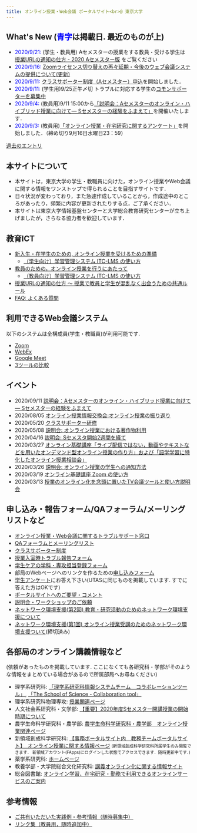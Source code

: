 ```yaml
---
title: オンライン授業・Web会議 ポータルサイト<br>@ 東京大学
---
```


What's New (<span style="color:blue;">青字</span>は掲載日. 最近のものが上)
---------------------------
* <span style="color:blue;">2020/9/21:</span> (学生・教員用) Aセメスターの授業をする教員・受ける学生は [授業URLの通知の仕方 - 2020 Aセメスター版](faculty_members/url_2020_a) をご覧ください
* <span style="color:blue;">2020/9/16:</span> [Zoomライセンス切り替えの再々延期・今後のウェブ会議システムの提供について(更新)](notice/webmeetingaccount20200916)
* <span style="color:blue;">2020/9/11:</span> [クラスサポーター制度（Aセメスター）申込](supporters/class_a)を開始しました．
* <span style="color:blue;">2020/9/11:</span> (学生用)9/25正午〆切 トラブルに対応する学生の[コモンサポーターを募集中](supporters/common_2020A)
* <span style="color:blue;">2020/9/4:</span> (教員用)9/11 15:00から[「説明会：Aセメスターのオンライン・ハイブリッド授業に向けて― Sセメスターの経験をふまえて」](events/2020-09-11)を開催いたします．
* <span style="color:blue;">2020/9/3:</span> (教員用)[「オンライン授業・在宅研究に関するアンケート」](questionnaire/2020summer_f)を開始しました．（締め切り9月16日水曜日23：59）

[過去のエントリ](whats_not_new)

本サイトについて
---------------------------

<!-- * Many apologies for the site primarily in Japanese (yet).  Working around the clock to put everything barely in good shape ...
* We will work on translations, but meanwhile, please use the "English (Google Translation)" link to machine-translate the page.
-->

* 本サイトは，東京大学の学生・教職員に向けた，オンライン授業やWeb会議に関する情報をワンストップで得られることを目指すサイトです．  
* 日々状況が変わっており，また急遽作成していることから，作成途中のところがあったり，頻繁に内容が更新されたりする点，ご了承ください．
* 本サイトは東京大学情報基盤センターと大学総合教育研究センターが立ち上げましたが，さらなる協力者を歓迎しています．

教育ICT
---------------------------

* [新入生・在学生のための, オンライン授業を受けるための準備](oc/index_2020_a)
  * [（学生向け）学習管理システム ITC-LMS の使い方](lms_students)
* [教員のための，オンライン授業を行うにあたって](faculty_members/index_2020_a)
  * [（教員向け）学習管理システム ITC-LMS の使い方](lms_lecturers)
* [授業URLの通知の仕方 〜 授業で教員と学生が混乱なく出会うための共通ルール](faculty_members/url_2020_a)
* [FAQ: よくある質問](faq)


利用できるWeb会議システム
---------------------------

以下のシステムは全構成員(学生・教職員)が利用可能です.  

* <a href="zoom/">Zoom</a>
* <a href="webex/">WebEx</a>
* <a href="meet/">Google Meet</a>
* <a href="compare">3ツールの比較</a>

<a name="events"></a>
イベント
---------------------------
* 2020/09/11 [説明会：Aセメスターのオンライン・ハイブリッド授業に向けて― Sセメスターの経験をふまえて](events/2020-09-11/)
* 2020/08/05 [オンライン授業情報交換会:オンライン授業の振り返り](events/2020-luncheon/)
* 2020/05/20 [クラスサポーター研修](events/2020-5-20)
* 2020/05/08 [説明会: オンライン授業における著作物利用](events/2020-05-08/)
* 2020/04/16 [説明会: Sセメスタ開始2週間を経て](events/2020-04-16/)
* 2020/03/27 [オンライン基礎講座「ライブ配信ではない，動画やテキストなどを用いたオンデマンド型オンライン授業の作り方」および「語学学習に特化したオンライン授業相談会」](events/2020-03-27/)  
* 2020/03/26 [説明会: オンライン授業の学生への通知方法](events/2020-03-26/)  
* 2020/03/19 [オンライン基礎講座 Zoom の使い方](events/2020-03-19/)  
* 2020/03/13 [授業のオンライン化を念頭に置いたTV会議ツールと使い方説明会](events/2020-03-13/)


申し込み・報告フォーム/QAフォーラム/メーリングリストなど
---------------------------

* [オンライン授業・Web会議に関するトラブルサポート窓口](supports)
* [QAフォーラムとメーリングリスト](forums/)
* <a href="supporters/class_a">クラスサポーター制度</a>
* <a href="forms/et">授業入室時トラブル報告フォーム</a>
* <a href="forms/takecarestudents">学生ケアの学科・専攻担当登録フォーム</a>
* 部局のWebページへのリンクを作るための<a href="https://tinyurl.com/vjfuxs3" target="_blank">申し込みフォーム</a>
* <a href="questionnaire/">学生アンケート</a>にお答え下さい(UTASに同じものを掲載しています. すでに答えた方はOKです)
* <a href="https://forms.gle/hsyvqzsYpCCvEQRo9" target="_blank">ポータルサイトへのご要望・コメント</a>  
* <a href="https://forms.gle/RYv5oFBn8cvYrgBF7" target="_blank">説明会・ワークショップのご依頼</a>
* <a href="mobile/mobile2">ネットワーク環境支援(第2回) 教育・研究活動のためのネットワーク環境支援について</a>
* <a href="mobile/">ネットワーク環境支援(第1回) オンライン授業受講のためのネットワーク環境支援ついて</a>(締切済み)


各部局のオンライン講義情報など
---------------------------

(依頼があったものを掲載しています. ここになくても各研究科・学部がそのような情報をまとめている場合があるので所属部局へお尋ねください)

* 理学系研究科: <a href="http://jimubu.adm.s.u-tokyo.ac.jp/public/index.php/%E3%82%B3%E3%83%A9%E3%83%9C%E3%83%AC%E3%83%BC%E3%82%B7%E3%83%A7%E3%83%B3%E3%83%84%E3%83%BC%E3%83%AB" target="_blank">「理学系研究科情報システムチーム　コラボレーションツール」</a>, <a href="http://jimubu.adm.s.u-tokyo.ac.jp/public/index.php/Collaboration_tool" target="_blank">「The School of Science - Collaboration tool」</a>
* 理学系研究科物理専攻: <a href="https://www.phys.s.u-tokyo.ac.jp/g_info/22290/" target="_blank">授業関連ページ</a>
* 人文社会系研究科・文学部: <a href="http://www.l.u-tokyo.ac.jp/news/notice/9966.html" target="_blank">【重要】2020年度Sセメスター開講授業の開始時期について</a>
* 農学生命科学研究科・農学部: <a href="https://www.a.u-tokyo.ac.jp/online_lectures/" target="_blank">農学生命科学研究科・農学部　オンライン授業関連ページ</a>
* 新領域創成科学研究科: <a href="https://sites.google.com/a/adm.k.u-tokyo.ac.jp/gsfs-portal/home/kyomu/kyomu/classes/onlineclasses" target="_blank">【事務ポータルサイト内　教務チームポータルサイト】　オンライン授業に関する情報ページ</a> <span style="font-size: 80%">(新領域創成科学研究科所属学生のみ閲覧できます． 新領域アカウント(FApps)にログインした状態でアクセスできます．随時更新中です．) </span>
* 薬学系研究科: <a href="http://www.f.u-tokyo.ac.jp/" target="_blank">ホームページ</a>
* 教養学部・大学院総合文化研究科: <a href="https://komabataskforce.wixsite.com/forstudents/" target="_blank">講義オンライン化に関する情報サイト</a>
* 総合図書館: <a href="https://www.lib.u-tokyo.ac.jp/ja/library/contents/studyathome" target="_blank">オンライン学習、在宅研究・勤務で利用できるオンラインサービスのご案内</a>


参考情報
---------------------------

* [ご共有いただいた実践例・参考情報（随時募集中）](faculty_members#shared_materials)
* [リンク集（教員用，随時追加中）](faculty_members#links)
